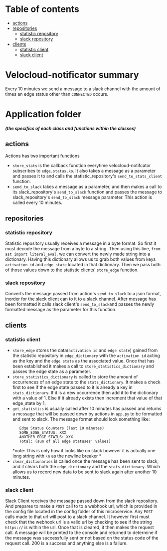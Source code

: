# Table of contents
- [actions](#actions)
- [repositories](#repositories)
  * [statistic repository](#statistic-repository)
  * [slack repository](#slack-repository)
- [clients](#clients)
  * [statistic client](#statistic-client)
  * [slack client](#slack-client)

# Velocloud-notificator summary
Every 10 minutes we send a message to a slack channel with the amount of times an edge status other than 
`CONNECTED` occurs.
# Application folder
##### (the specifics of each class and functions within the classes)
## actions
Actions has two important functions
-  `store_stats` is the callback function everytime velocloud-notifcator subscribes to `edge.status.ko`. 
    It also takes a message as a parameter and passes it to and calls the statistic_repository's `send_to_stats_client` 
    function.
-  `send_to_slack` takes a message as a parameter, and then makes a call to its slack_repository's `send_to_slack` 
    function and passes the message to slack_repository's `send_to_slack` message parameter. This action is 
    called every 10 minutes.
## repositories
### statistic repository
   Statistic repository usually receives a message in a byte format. So first it must
   decode the message from a byte to a string. Then using this line, `from ast import literal_eval`, 
   we can convert the newly made string into a dictionary. Having this dictionary allows us to
   grab both values from keys `activation id` and `edge state` located in that dictionary. Then
   we pass both of those values down to the statistic clients' `store_edge` function.
   
### slack repository
   Converts the message passed from action's `send_to_slack` to a json format, inorder for the slack
   client can to it to a slack channel. After message has been formatted it calls slack client's
   `send_to_slack`and passes the newly formatted message as the parameter for this function.
## clients
### statistic client
  - `store_edge` stores the data(`activation id` and `edge state`) gained from the statistic repository in 
     `edge_dictionary` with the `activation id` acting as the key and the `edge state` as the associated value.
     Once that has been established it makes a call to `store_statistics_dictionary` and passes the edge state
     as a parameter.
  - `store_statistics_dictionary` is called to store the amount of occurrences of an edge state to the 
    `stats_dictionary`. It makes a check first to see if the edge state passed to it is already a key in 
    `stats_dictionary`. If it is a new occurrence then add it to the dictionary with a value of 1. Else if it
    already exists then increment that value of that edge_state by 1.
  - `get_statistics` is usually called after 10 minutes has passed and returns a message that will be passed down
    by actions in `app.py` to be formatted and sent to slack. The message format should look something like:
    ````
       Edge Status Counters (last 10 minutes)
       SOME_EDGE_STATUS: XXX
       ANOTHER_EDGE_STATUS: XXX
       Total: (sum of all edge statuses' values)
    ````
    *note: This is only how it looks like on slack however it is actually one long string with `\n` as the newline
           breaker *
  - `clear_dictionaries` is called once the message has been sent to slack, and it clears both the `edge_dictionary`
     and the `stats_dictionary`. Which allows us to record new data to be sent to slack again after another 10 minutes.
### slack client
   Slack Client receives the message passed down from the slack repository. And prepares to make a `POST` call to 
   to a webhook url, which is provided in the config file located in the config folder of this 
   microservice. Any `POST` calls made to that url will post to a slack channel. It however
   first must check that the webhook url is a valid url by checking to see if the string 
   `https://` is within the url.  Once that is cleared, it then makes the request call. A message will be 
   printed to the console and returned to determine if the message was successfully sent or not based on the status
   code of the request call. 200 is a success and anything else is a failure.

